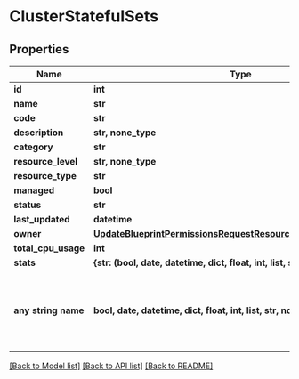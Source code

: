 # ClusterStatefulSets


## Properties
Name | Type | Description | Notes
------------ | ------------- | ------------- | -------------
**id** | **int** |  | [optional] 
**name** | **str** |  | [optional] 
**code** | **str** |  | [optional] 
**description** | **str, none_type** |  | [optional] 
**category** | **str** |  | [optional] 
**resource_level** | **str, none_type** |  | [optional] 
**resource_type** | **str** |  | [optional] 
**managed** | **bool** |  | [optional] 
**status** | **str** |  | [optional] 
**last_updated** | **datetime** |  | [optional] 
**owner** | [**UpdateBlueprintPermissionsRequestResourcePermissionSitesInner**](UpdateBlueprintPermissionsRequestResourcePermissionSitesInner.md) |  | [optional] 
**total_cpu_usage** | **int** |  | [optional] 
**stats** | **{str: (bool, date, datetime, dict, float, int, list, str, none_type)}** |  | [optional] 
**any string name** | **bool, date, datetime, dict, float, int, list, str, none_type** | any string name can be used but the value must be the correct type | [optional]

[[Back to Model list]](../README.md#documentation-for-models) [[Back to API list]](../README.md#documentation-for-api-endpoints) [[Back to README]](../README.md)


